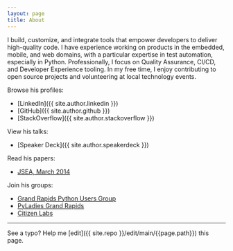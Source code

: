 ```yaml
---
layout: page
title: About
---
```



I build, customize, and integrate tools that empower developers to deliver high-quality code. I have experience working on products in the embedded, mobile, and web domains, with a particular expertise in test automation, especially in Python. Professionally, I focus on Quality Assurance, CI/CD, and Developer Experience tooling. In my free time, I enjoy contributing to open source projects and volunteering at local technology events.

<!-- Jace Browning builds, customizes, and integrates tools that empower developers to ship quality code. He has worked on products in the embedded, mobile, and web space, but his expertise is test automation, specifically in Python. Professionally, he focuses on Quality Assurance, CI/CD, and Developer Experience tooling. In his free time, he enjoys contributing to open source and volunteering at local technology events. -->

Browse his profiles:

* [LinkedIn]({{ site.author.linkedin }})
* [GitHub]({{ site.author.github }})
* [StackOverflow]({{ site.author.stackoverflow }})

View his talks:

* [Speaker Deck]({{ site.author.speakerdeck }})

Read his papers:

* [JSEA, March 2014](http://www.scirp.org/journal/PaperInformation.aspx?PaperID=44268)

Join his groups:

* [Grand Rapids Python Users Group](https://www.meetup.com/grpython/)
* [PyLadies Grand Rapids](https://www.meetup.com/PyLadiesGrandRapids/)
* [Citizen Labs](https://citizenlabs.org/)

-----

See a typo? Help me [edit]({{ site.repo }}/edit/main/{{page.path}}) this page.
